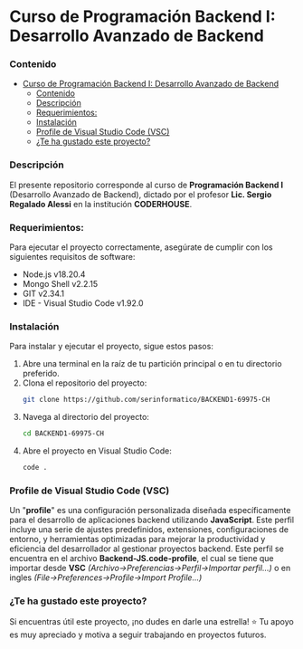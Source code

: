 # Curso de Programación Backend I: Desarrollo Avanzado de Backend

### Contenido
- [Curso de Programación Backend I: Desarrollo Avanzado de Backend](#curso-de-programación-backend-i-desarrollo-avanzado-de-backend)
    - [Contenido](#contenido)
    - [Descripción](#descripción)
    - [Requerimientos:](#requerimientos)
    - [Instalación](#instalación)
    - [Profile de Visual Studio Code (VSC)](#profile-de-visual-studio-code-vsc)
    - [¿Te ha gustado este proyecto?](#te-ha-gustado-este-proyecto)


### Descripción
El presente repositorio corresponde al curso de **Programación Backend I** (Desarrollo Avanzado de Backend), dictado por el profesor **Lic. Sergio Regalado Alessi** en la institución **CODERHOUSE**.


### Requerimientos:
Para ejecutar el proyecto correctamente, asegúrate de cumplir con los siguientes requisitos de software:
- Node.js v18.20.4
- Mongo Shell v2.2.15
- GIT v2.34.1
- IDE - Visual Studio Code v1.92.0


### Instalación
Para instalar y ejecutar el proyecto, sigue estos pasos:
1. Abre una terminal en la raíz de tu partición principal o en tu directorio preferido.
2. Clona el repositorio del proyecto:
    ``` sh
    git clone https://github.com/serinformatico/BACKEND1-69975-CH
    ```
3. Navega al directorio del proyecto:
    ``` sh
    cd BACKEND1-69975-CH
    ```
4. Abre el proyecto en Visual Studio Code:
    ``` sh
    code .
    ```

### Profile de Visual Studio Code (VSC)
Un "**profile**" es una configuración personalizada diseñada específicamente para el desarrollo de aplicaciones backend utilizando **JavaScript**. Este perfil incluye una serie de ajustes predefinidos, extensiones, configuraciones de entorno, y herramientas optimizadas para mejorar la productividad y eficiencia del desarrollador al gestionar proyectos backend. Este perfil se encuentra en el archivo **Backend-JS.code-profile**, el cual se tiene que importar desde **VSC** *(Archivo->Preferencias->Perfil->Importar perfil...)* o en ingles *(File->Preferences->Profile->Import Profile...)*


### ¿Te ha gustado este proyecto?
Si encuentras útil este proyecto, ¡no dudes en darle una estrella! ⭐ Tu apoyo es muy apreciado y motiva a seguir trabajando en proyectos futuros.
